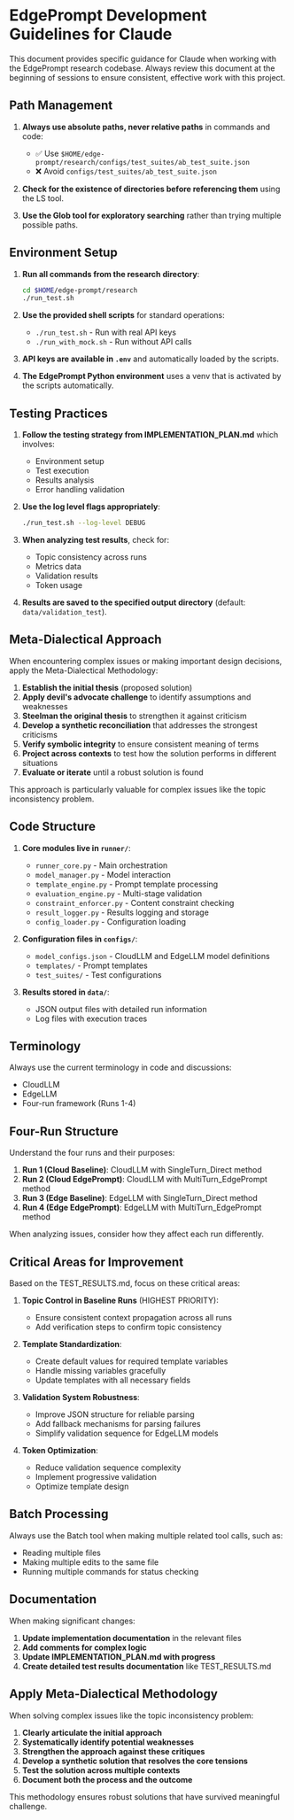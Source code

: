 # EdgePrompt Development Guidelines for Claude

This document provides specific guidance for Claude when working with the EdgePrompt research codebase. Always review this document at the beginning of sessions to ensure consistent, effective work with this project.

## Path Management

1. **Always use absolute paths, never relative paths** in commands and code:
   - ✅ Use `$HOME/edge-prompt/research/configs/test_suites/ab_test_suite.json`
   - ❌ Avoid `configs/test_suites/ab_test_suite.json`

2. **Check for the existence of directories before referencing them** using the LS tool.

3. **Use the Glob tool for exploratory searching** rather than trying multiple possible paths.

## Environment Setup

1. **Run all commands from the research directory**:
   ```bash
   cd $HOME/edge-prompt/research
   ./run_test.sh
   ```

2. **Use the provided shell scripts** for standard operations:
   - `./run_test.sh` - Run with real API keys
   - `./run_with_mock.sh` - Run without API calls

3. **API keys are available in `.env`** and automatically loaded by the scripts.

4. **The EdgePrompt Python environment** uses a venv that is activated by the scripts automatically.

## Testing Practices

1. **Follow the testing strategy from IMPLEMENTATION_PLAN.md** which involves:
   - Environment setup
   - Test execution
   - Results analysis
   - Error handling validation

2. **Use the log level flags appropriately**:
   ```bash
   ./run_test.sh --log-level DEBUG
   ```

3. **When analyzing test results**, check for:
   - Topic consistency across runs
   - Metrics data
   - Validation results
   - Token usage

4. **Results are saved to the specified output directory** (default: `data/validation_test`).

## Meta-Dialectical Approach

When encountering complex issues or making important design decisions, apply the Meta-Dialectical Methodology:

1. **Establish the initial thesis** (proposed solution)
2. **Apply devil's advocate challenge** to identify assumptions and weaknesses
3. **Steelman the original thesis** to strengthen it against criticism
4. **Develop a synthetic reconciliation** that addresses the strongest criticisms
5. **Verify symbolic integrity** to ensure consistent meaning of terms
6. **Project across contexts** to test how the solution performs in different situations
7. **Evaluate or iterate** until a robust solution is found

This approach is particularly valuable for complex issues like the topic inconsistency problem.

## Code Structure

1. **Core modules live in `runner/`**:
   - `runner_core.py` - Main orchestration
   - `model_manager.py` - Model interaction
   - `template_engine.py` - Prompt template processing
   - `evaluation_engine.py` - Multi-stage validation
   - `constraint_enforcer.py` - Content constraint checking
   - `result_logger.py` - Results logging and storage
   - `config_loader.py` - Configuration loading

2. **Configuration files in `configs/`**:
   - `model_configs.json` - CloudLLM and EdgeLLM model definitions
   - `templates/` - Prompt templates
   - `test_suites/` - Test configurations

3. **Results stored in `data/`**:
   - JSON output files with detailed run information
   - Log files with execution traces

## Terminology

Always use the current terminology in code and discussions:

- CloudLLM 
- EdgeLLM
- Four-run framework (Runs 1-4)

## Four-Run Structure

Understand the four runs and their purposes:

1. **Run 1 (Cloud Baseline)**: CloudLLM with SingleTurn_Direct method
2. **Run 2 (Cloud EdgePrompt)**: CloudLLM with MultiTurn_EdgePrompt method
3. **Run 3 (Edge Baseline)**: EdgeLLM with SingleTurn_Direct method
4. **Run 4 (Edge EdgePrompt)**: EdgeLLM with MultiTurn_EdgePrompt method

When analyzing issues, consider how they affect each run differently.

## Critical Areas for Improvement

Based on the TEST_RESULTS.md, focus on these critical areas:

1. **Topic Control in Baseline Runs** (HIGHEST PRIORITY):
   - Ensure consistent context propagation across all runs
   - Add verification steps to confirm topic consistency

2. **Template Standardization**:
   - Create default values for required template variables
   - Handle missing variables gracefully
   - Update templates with all necessary fields

3. **Validation System Robustness**:
   - Improve JSON structure for reliable parsing
   - Add fallback mechanisms for parsing failures
   - Simplify validation sequence for EdgeLLM models

4. **Token Optimization**:
   - Reduce validation sequence complexity
   - Implement progressive validation
   - Optimize template design

## Batch Processing

Always use the Batch tool when making multiple related tool calls, such as:
- Reading multiple files
- Making multiple edits to the same file
- Running multiple commands for status checking

## Documentation

When making significant changes:

1. **Update implementation documentation** in the relevant files
2. **Add comments for complex logic**
3. **Update IMPLEMENTATION_PLAN.md with progress**
4. **Create detailed test results documentation** like TEST_RESULTS.md

## Apply Meta-Dialectical Methodology

When solving complex issues like the topic inconsistency problem:

1. **Clearly articulate the initial approach**
2. **Systematically identify potential weaknesses**
3. **Strengthen the approach against these critiques**
4. **Develop a synthetic solution that resolves the core tensions**
5. **Test the solution across multiple contexts**
6. **Document both the process and the outcome**

This methodology ensures robust solutions that have survived meaningful challenge.